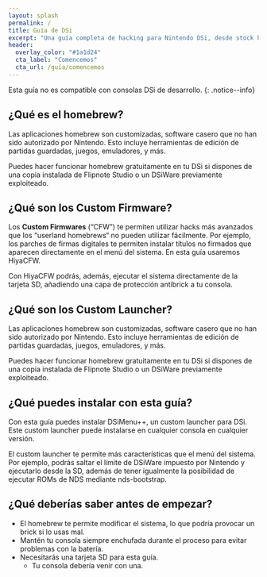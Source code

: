 ```yaml
---
layout: splash
permalink: /
title: Guía de DSi
excerpt: "Una guía completa de hacking para Nintendo DSi, desde stock hasta DSiMenu++"
header:
  overlay_color: "#1a1d24"
  cta_label: "Comencemos"
  cta_url: /guía/comencemos
---
```


Esta guía no es compatible con consolas DSi de desarrollo.
{: .notice--info}

## ¿Qué es el homebrew?

Las aplicaciones homebrew son customizadas, software casero que no han sido autorizado por Nintendo. Esto incluye herramientas de edición de partidas guardadas, juegos, emuladores, y más.


Puedes hacer funcionar homebrew gratuitamente en tu DSi si dispones de una copia instalada de Flipnote Studio o un DSiWare previamente exploiteado.

## ¿Qué son los Custom Firmware?

Los **Custom Firmwares** (“CFW”) te permiten utilizar hacks más avanzados que los “userland homebrews“ no pueden utilizar fácilmente. Por ejemplo, los parches de firmas digitales te permiten instalar títulos no firmados que aparecen directamente en el menú del sistema. En esta guía usaremos HiyaCFW.

Con HiyaCFW podrás, además, ejecutar el sistema directamente de la tarjeta SD, añadiendo una capa de protección antibrick a tu consola.

## ¿Qué son los Custom Launcher?

Las aplicaciones homebrew son customizadas, software casero que no han sido autorizado por Nintendo. Esto incluye herramientas de edición de partidas guardadas, juegos, emuladores, y más.


Puedes hacer funcionar homebrew gratuitamente en tu DSi si dispones de una copia instalada de Flipnote Studio o un DSiWare previamente exploiteado.

## ¿Qué puedes instalar con esta guía?

Con esta guía puedes instalar DSiMenu++, un custom launcher para DSi. Este custom launcher puede instalarse en cualquier consola en cualquier versión.

El custom launcher te permite más características que el menú del sistema. Por ejemplo, podrás saltar el límite de DSiWare impuesto por Nintendo y ejecutarlo desde la SD, además de tener igualmente la posibilidad de ejecutar ROMs de NDS mediante nds-bootstrap.

## ¿Qué deberías saber antes de empezar?

- El homebrew te permite modificar el sistema, lo que podría provocar un brick si lo usas mal.
- Mantén tu consola siempre enchufada durante el proceso para evitar problemas con la batería.
- Necesitarás una tarjeta SD para esta guía.
  - Tu consola debería venir con una.
